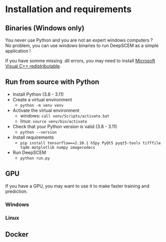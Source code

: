 # Installation and requirements

## Binaries (Windows only)
You never use Python and you are not an expert windows computers ?  
No problem, you can use windows binaries to run DeepSCEM as a simple application !

If you have somme missing .dll errors, you may need to install
[Microsoft Visual C++ redistributable](https://learn.microsoft.com/fr-FR/cpp/windows/latest-supported-vc-redist?view=msvc-170).


## Run from source with Python

* Install Python (3.8 - 3.11)
* Create a virtual environment
  * `python -m venv venv`
* Activate the virtual environment
  * windows: `call venv/Scripts/activate.bat`
  * linux: `source venv/bin/activate`
* Check that your Python version is valid (3.8 - 3.11)
  * `python --version`
* Install requirements
  * `pip install tensorflow==2.10.1 h5py PyQt5 pyqt5-tools tifffile tqdm matplotlib numpy imagecodecs`
* Run DeepSCEM
  * `python run.py`


## GPU
If you have a GPU, you may want to use it to make faster training and prediction.

### Windows

### Linux


## Docker
